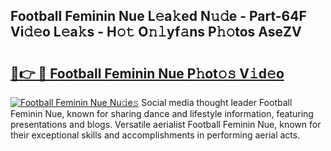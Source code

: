 ## Football Feminin Nue L𝚎a𝚔ed N𝚞𝚍e - Part-64F Vi𝚍𝚎o L𝚎a𝚔s - H𝚘𝚝 O𝚗𝚕yf𝚊ns P𝚑𝚘tos AseZV

# <h2><a href="http://kf5tbl9.oniu.top/?m=Football+Feminin+Nue">🔗👉 🔴 Football Feminin Nue P𝚑ot𝚘𝚜 V𝚒d𝚎o</a></h2>

[![Football Feminin Nue Nu𝚍e𝚜](https://i.imgur.com/0qMVB7G.gif)](http://kf5tbl9.oniu.top/?m=Football+Feminin+Nue)
Social media thought leader Football Feminin Nue, known for sharing dance and lifestyle information, featuring presentations and blogs. Versatile aerialist Football Feminin Nue, known for their exceptional skills and accomplishments in performing aerial acts.  
